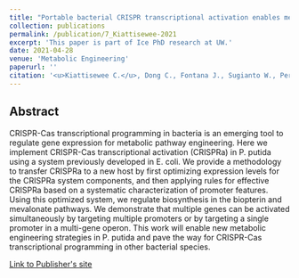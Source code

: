 ```yaml
---
title: "Portable bacterial CRISPR transcriptional activation enables metabolic engineering in <i>Pseudomonas putida</i>"
collection: publications
permalink: /publication/7_Kiattisewee-2021
excerpt: 'This paper is part of Ice PhD research at UW.'
date: 2021-04-28
venue: 'Metabolic Engineering'
paperurl: ''
citation: '<u>Kiattisewee C.</u>, Dong C., Fontana J., Sugianto W., Peralta-Yahya P., Carothers J.M.<sup>†</sup>, Zalatan J.G.<sup>†</sup> (2021). &quot;Portable bacterial CRISPR transcriptional activation enables metabolic engineering in <i>Pseudomonas putida</i>.&quot; <i>Metabolic Engineering</i>. 66:283-295. PMID: 33930546.'
---
```


## Abstract

CRISPR-Cas transcriptional programming in bacteria is an emerging tool to regulate gene expression for metabolic pathway engineering. Here we implement CRISPR-Cas transcriptional activation (CRISPRa) in P. putida using a system previously developed in E. coli. We provide a methodology to transfer CRISPRa to a new host by first optimizing expression levels for the CRISPRa system components, and then applying rules for effective CRISPRa based on a systematic characterization of promoter features. Using this optimized system, we regulate biosynthesis in the biopterin and mevalonate pathways. We demonstrate that multiple genes can be activated simultaneously by targeting multiple promoters or by targeting a single promoter in a multi-gene operon. This work will enable new metabolic engineering strategies in P. putida and pave the way for CRISPR-Cas transcriptional programming in other bacterial species.

[Link to Publisher's site](https://www.sciencedirect.com/science/article/pii/S109671762100063X)
